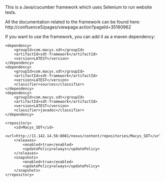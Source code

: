 This is a Java/cucumber framework which uses Selenium to run website tests.

All the documentation related to the framework can be found here:
http://confluence5/pages/viewpage.action?pageId=35160962

If you want to use the framework, you can add it as a maven dependency:
```
<dependency>
    <groupId>com.macys.sdt</groupId>
    <artifactId>sdt-framework</artifactId>
    <version>LATEST</version>
</dependency>
<dependency>
    <groupId>com.macys.sdt</groupId>
    <artifactId>sdt-framework</artifactId>
    <version>LATEST</version>
    <classifier>sources</classifier>
</dependency>
<dependency>
    <groupId>com.macys.sdt</groupId>
    <artifactId>sdt-framework</artifactId>
    <version>LATEST</version>
    <classifier>javadoc</classifier>
</dependency>

<repository>
    <id>Macys_SDT</id>
    <url>http://11.142.14.56:8081/nexus/content/repositories/Macys_SDT</url>
    <releases>
        <enabled>true</enabled>
        <updatePolicy>always</updatePolicy>
    </releases>
    <snapshots>
        <enabled>true</enabled>
        <updatePolicy>always</updatePolicy>
    </snapshots>
</repository>
```